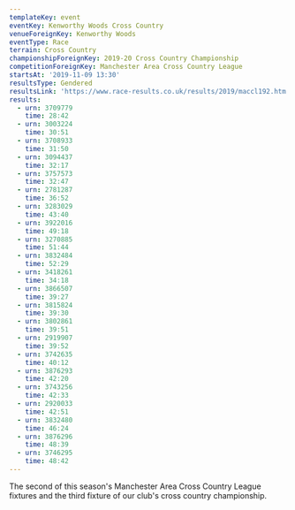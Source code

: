 ```yaml
---
templateKey: event
eventKey: Kenworthy Woods Cross Country
venueForeignKey: Kenworthy Woods
eventType: Race
terrain: Cross Country
championshipForeignKey: 2019-20 Cross Country Championship
competitionForeignKey: Manchester Area Cross Country League
startsAt: '2019-11-09 13:30'
resultsType: Gendered
resultsLink: 'https://www.race-results.co.uk/results/2019/maccl192.htm'
results:
  - urn: 3709779
    time: 28:42
  - urn: 3003224
    time: 30:51
  - urn: 3708933
    time: 31:50
  - urn: 3094437
    time: 32:17
  - urn: 3757573
    time: 32:47
  - urn: 2781287
    time: 36:52
  - urn: 3283029
    time: 43:40
  - urn: 3922016
    time: 49:18
  - urn: 3270885
    time: 51:44
  - urn: 3832484
    time: 52:29
  - urn: 3418261
    time: 34:18
  - urn: 3866507
    time: 39:27
  - urn: 3815824
    time: 39:30
  - urn: 3802861
    time: 39:51
  - urn: 2919907
    time: 39:52
  - urn: 3742635
    time: 40:12
  - urn: 3876293
    time: 42:20
  - urn: 3743256
    time: 42:33
  - urn: 2920033
    time: 42:51
  - urn: 3832480
    time: 46:24
  - urn: 3876296
    time: 48:39
  - urn: 3746295
    time: 48:42
---
```

The second of this season's Manchester Area Cross Country League fixtures and
the third fixture of our club's cross country championship.
